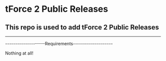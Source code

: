 # tForce 2 Public Releases
## This repo is used to add tForce 2 Public Releases
____________________________________________________
--------------------Requirements--------------------

Nothing at all!

